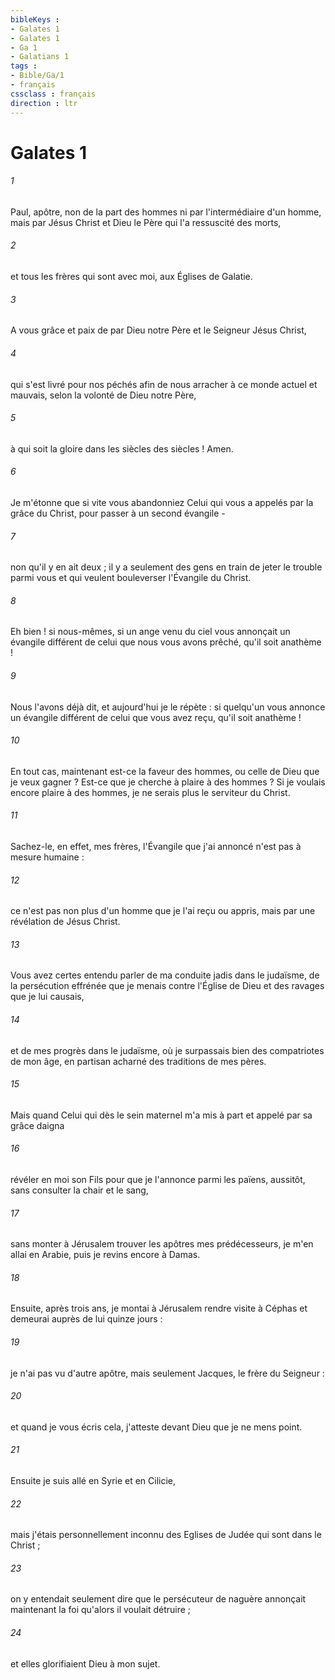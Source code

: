 ```yaml
---
bibleKeys : 
- Galates 1
- Galates 1
- Ga 1
- Galatians 1
tags : 
- Bible/Ga/1
- français
cssclass : français
direction : ltr
---
```


# Galates 1

###### 1
Paul, apôtre, non de la part des hommes ni par l'intermédiaire d'un homme, mais par Jésus Christ et Dieu le Père qui l'a ressuscité des morts, 
###### 2
et tous les frères qui sont avec moi, aux Églises de Galatie. 
###### 3
A vous grâce et paix de par Dieu notre Père et le Seigneur Jésus Christ, 
###### 4
qui s'est livré pour nos péchés afin de nous arracher à ce monde actuel et mauvais, selon la volonté de Dieu notre Père, 
###### 5
à qui soit la gloire dans les siècles des siècles ! Amen. 
###### 6
Je m'étonne que si vite vous abandonniez Celui qui vous a appelés par la grâce du Christ, pour passer à un second évangile - 
###### 7
non qu'il y en ait deux ; il y a seulement des gens en train de jeter le trouble parmi vous et qui veulent bouleverser l'Évangile du Christ. 
###### 8
Eh bien ! si nous-mêmes, si un ange venu du ciel vous annonçait un évangile différent de celui que nous vous avons prêché, qu'il soit anathème ! 
###### 9
Nous l'avons déjà dit, et aujourd'hui je le répète : si quelqu'un vous annonce un évangile différent de celui que vous avez reçu, qu'il soit anathème ! 
###### 10
En tout cas, maintenant est-ce la faveur des hommes, ou celle de Dieu que je veux gagner ? Est-ce que je cherche à plaire à des hommes ? Si je voulais encore plaire à des hommes, je ne serais plus le serviteur du Christ. 
###### 11
Sachez-le, en effet, mes frères, l'Évangile que j'ai annoncé n'est pas à mesure humaine : 
###### 12
ce n'est pas non plus d'un homme que je l'ai reçu ou appris, mais par une révélation de Jésus Christ. 
###### 13
Vous avez certes entendu parler de ma conduite jadis dans le judaïsme, de la persécution effrénée que je menais contre l'Église de Dieu et des ravages que je lui causais, 
###### 14
et de mes progrès dans le judaïsme, où je surpassais bien des compatriotes de mon âge, en partisan acharné des traditions de mes pères. 
###### 15
Mais quand Celui qui dès le sein maternel m'a mis à part et appelé par sa grâce daigna 
###### 16
révéler en moi son Fils pour que je l'annonce parmi les païens, aussitôt, sans consulter la chair et le sang, 
###### 17
sans monter à Jérusalem trouver les apôtres mes prédécesseurs, je m'en allai en Arabie, puis je revins encore à Damas. 
###### 18
Ensuite, après trois ans, je montai à Jérusalem rendre visite à Céphas et demeurai auprès de lui quinze jours : 
###### 19
je n'ai pas vu d'autre apôtre, mais seulement Jacques, le frère du Seigneur : 
###### 20
et quand je vous écris cela, j'atteste devant Dieu que je ne mens point. 
###### 21
Ensuite je suis allé en Syrie et en Cilicie, 
###### 22
mais j'étais personnellement inconnu des Eglises de Judée qui sont dans le Christ ; 
###### 23
on y entendait seulement dire que le persécuteur de naguère annonçait maintenant la foi qu'alors il voulait détruire ; 
###### 24
et elles glorifiaient Dieu à mon sujet. 
